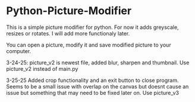 # Python-Picture-Modifier

This is a simple picture modifier for python.  For now it adds greyscale, resizes or rotates.  I will add more functionaly later.

You can open a picture, modify it and save modified picture to your computer.

3-24-25:
picture_v2 is newest file, added blur, sharpen and thumbnail.  Use picture_v2 instead of main.py

3-25-25 Added crop functionality and an exit button to close program.  Seems to be a small issue with overlap on the canvas but doesnt cause 
an issue but something that may need to be fixed later on. Use picture_v3
